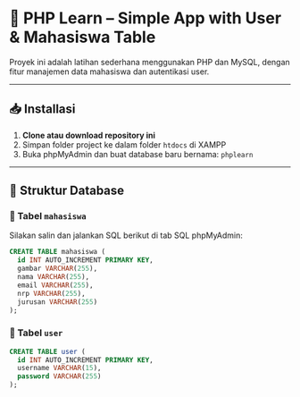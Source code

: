 # 📘 PHP Learn – Simple App with User & Mahasiswa Table

Proyek ini adalah latihan sederhana menggunakan PHP dan MySQL, dengan fitur manajemen data mahasiswa dan autentikasi user.

---

## 📥 Installasi

1. **Clone atau download repository ini**
2. Simpan folder project ke dalam folder `htdocs` di XAMPP
3. Buka phpMyAdmin dan buat database baru bernama: `phplearn`


---

## 🧱 Struktur Database

### 🔹 Tabel `mahasiswa`

Silakan salin dan jalankan SQL berikut di tab SQL phpMyAdmin:

```sql
CREATE TABLE mahasiswa (
  id INT AUTO_INCREMENT PRIMARY KEY,
  gambar VARCHAR(255),
  nama VARCHAR(255),
  email VARCHAR(255),
  nrp VARCHAR(255),
  jurusan VARCHAR(255)
);
```

### 🔹 Tabel `user`

```sql
CREATE TABLE user (
  id INT AUTO_INCREMENT PRIMARY KEY,
  username VARCHAR(15),
  password VARCHAR(255)
);
```
